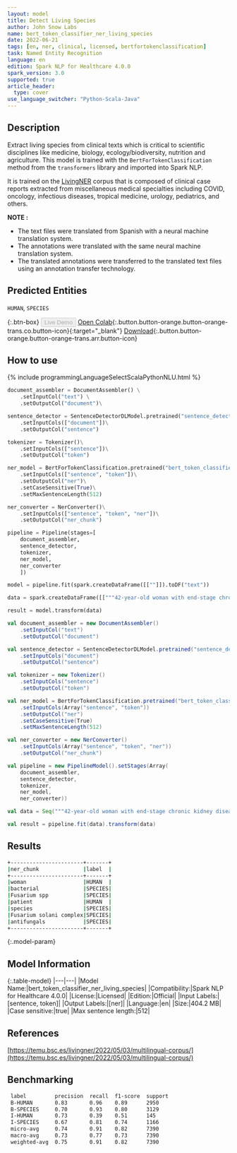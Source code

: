 ```yaml
---
layout: model
title: Detect Living Species
author: John Snow Labs
name: bert_token_classifier_ner_living_species
date: 2022-06-21
tags: [en, ner, clinical, licensed, bertfortokenclassification]
task: Named Entity Recognition
language: en
edition: Spark NLP for Healthcare 4.0.0
spark_version: 3.0
supported: true
article_header:
  type: cover
use_language_switcher: "Python-Scala-Java"
---
```


## Description

Extract living species from clinical texts which is critical to scientific disciplines like medicine, biology, ecology/biodiversity, nutrition and agriculture. This model is trained with the `BertForTokenClassification` method from the `transformers` library and imported into Spark NLP.

It is trained on the [LivingNER](https://temu.bsc.es/livingner/2022/05/03/multilingual-corpus/) corpus that is composed of clinical case reports extracted from miscellaneous medical specialties including COVID, oncology, infectious diseases, tropical medicine, urology, pediatrics, and others.

**NOTE :**
- The text files were translated from Spanish with a neural machine translation system.
- The annotations were translated with the same neural machine translation system.
- The translated annotations were transferred to the translated text files using an annotation transfer technology.

## Predicted Entities

`HUMAN`, `SPECIES`

{:.btn-box}
<button class="button button-orange" disabled>Live Demo</button>
[Open Colab](https://colab.research.google.com/github/JohnSnowLabs/spark-nlp-workshop/blob/master/tutorials/Certification_Trainings/Healthcare/1.Clinical_Named_Entity_Recognition_Model.ipynb){:.button.button-orange.button-orange-trans.co.button-icon}{:target="_blank"}
[Download](https://s3.amazonaws.com/auxdata.johnsnowlabs.com/clinical/models/bert_token_classifier_ner_living_species_en_4.0.0_3.0_1655830020322.zip){:.button.button-orange.button-orange-trans.arr.button-icon}

## How to use


<div class="tabs-box" markdown="1">
{% include programmingLanguageSelectScalaPythonNLU.html %}

```python
document_assembler = DocumentAssembler() \
    .setInputCol("text") \
    .setOutputCol("document")\

sentence_detector = SentenceDetectorDLModel.pretrained("sentence_detector_dl_healthcare", "en", "clinical/models")\
    .setInputCols(["document"])\
    .setOutputCol("sentence")

tokenizer = Tokenizer()\
    .setInputCols(["sentence"])\
    .setOutputCol("token")

ner_model = BertForTokenClassification.pretrained("bert_token_classifier_ner_living_species", "en", "clinical/models")\
    .setInputCols(["sentence", "token"])\
    .setOutputCol("ner")\
    .setCaseSensitive(True)\
    .setMaxSentenceLength(512)

ner_converter = NerConverter()\
    .setInputCols(["sentence", "token", "ner"])\
    .setOutputCol("ner_chunk")

pipeline = Pipeline(stages=[
    document_assembler, 
    sentence_detector,
    tokenizer,
    ner_model,
    ner_converter   
    ])

model = pipeline.fit(spark.createDataFrame([[""]]).toDF("text"))

data = spark.createDataFrame([["""42-year-old woman with end-stage chronic kidney disease, secondary to lupus nephropathy, and on peritoneal dialysis. History of four episodes of bacterial peritonitis and change of Tenckhoff catheter six months prior to admission due to catheter dysfunction. Three peritoneal fluid samples during her hospitalisation tested positive for Fusarium spp. The patient responded favourably and continued outpatient treatment with voriconazole (4mg/kg every 12 hours orally). All three isolates were identified as species of the Fusarium solani complex. In vitro susceptibility to itraconazole, voriconazole and posaconazole, according to Clinical and Laboratory Standards Institute - CLSI (M38-A) methodology, showed a minimum inhibitory concentration (MIC) in all three isolates and for all three antifungals of >16 μg/mL."""]]).toDF("text")

result = model.transform(data)
```
```scala
val document_assembler = new DocumentAssembler()
    .setInputCol("text")
    .setOutputCol("document")

val sentence_detector = SentenceDetectorDLModel.pretrained("sentence_detector_dl_healthcare", "en", "clinical/models")
    .setInputCols("document")
    .setOutputCol("sentence")

val tokenizer = new Tokenizer()
    .setInputCols("sentence")
    .setOutputCol("token")

val ner_model = BertForTokenClassification.pretrained("bert_token_classifier_ner_living_species", "en", "clinical/models")
    .setInputCols(Array("sentence", "token"))
    .setOutputCol("ner")
    .setCaseSensitive(True)
    .setMaxSentenceLength(512)

val ner_converter = new NerConverter()
    .setInputCols(Array("sentence", "token", "ner"))
    .setOutputCol("ner_chunk")

val pipeline = new PipelineModel().setStages(Array(
    document_assembler, 
    sentence_detector,
    tokenizer,
    ner_model,
    ner_converter))

val data = Seq("""42-year-old woman with end-stage chronic kidney disease, secondary to lupus nephropathy, and on peritoneal dialysis. History of four episodes of bacterial peritonitis and change of Tenckhoff catheter six months prior to admission due to catheter dysfunction. Three peritoneal fluid samples during her hospitalisation tested positive for Fusarium spp. The patient responded favourably and continued outpatient treatment with voriconazole (4mg/kg every 12 hours orally). All three isolates were identified as species of the Fusarium solani complex. In vitro susceptibility to itraconazole, voriconazole and posaconazole, according to Clinical and Laboratory Standards Institute - CLSI (M38-A) methodology, showed a minimum inhibitory concentration (MIC) in all three isolates and for all three antifungals of >16 μg/mL.""").toDS.toDF("text")

val result = pipeline.fit(data).transform(data)
```
</div>

## Results

```bash
+-----------------------+-------+
|ner_chunk              |label  |
+-----------------------+-------+
|woman                  |HUMAN  |
|bacterial              |SPECIES|
|Fusarium spp           |SPECIES|
|patient                |HUMAN  |
|species                |SPECIES|
|Fusarium solani complex|SPECIES|
|antifungals            |SPECIES|
+-----------------------+-------+
```

{:.model-param}
## Model Information

{:.table-model}
|---|---|
|Model Name:|bert_token_classifier_ner_living_species|
|Compatibility:|Spark NLP for Healthcare 4.0.0|
|License:|Licensed|
|Edition:|Official|
|Input Labels:|[sentence, token]|
|Output Labels:|[ner]|
|Language:|en|
|Size:|404.2 MB|
|Case sensitive:|true|
|Max sentence length:|512|

## References

 [https://temu.bsc.es/livingner/2022/05/03/multilingual-corpus/](https://temu.bsc.es/livingner/2022/05/03/multilingual-corpus/)

## Benchmarking

```bash
 label         precision  recall  f1-score  support 
 B-HUMAN       0.83       0.96    0.89      2950    
 B-SPECIES     0.70       0.93    0.80      3129    
 I-HUMAN       0.73       0.39    0.51      145     
 I-SPECIES     0.67       0.81    0.74      1166    
 micro-avg     0.74       0.91    0.82      7390    
 macro-avg     0.73       0.77    0.73      7390    
 weighted-avg  0.75       0.91    0.82      7390  
```
